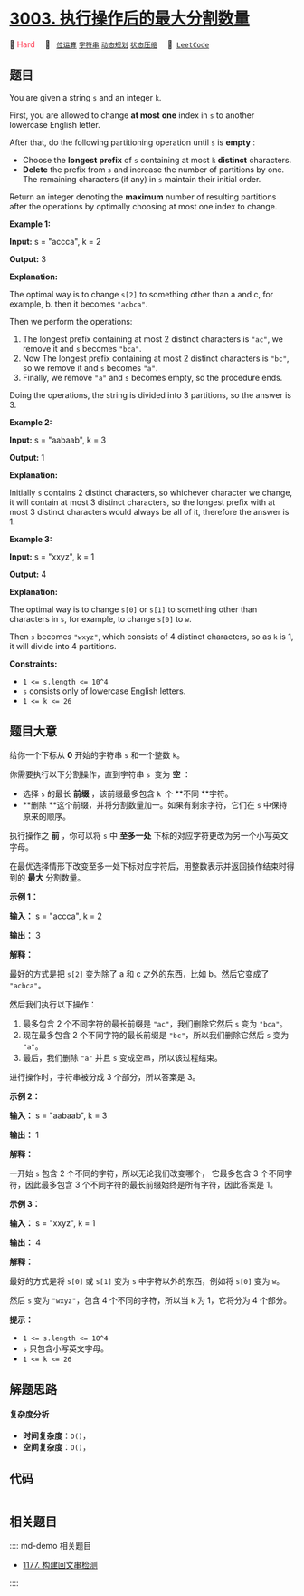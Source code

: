 # [3003. 执行操作后的最大分割数量](https://leetcode.com/problems/maximize-the-number-of-partitions-after-operations)

🔴 <font color=#ff334b>Hard</font>&emsp; 🔖&ensp; [`位运算`](/leetcode/outline/tag/bit-manipulation.md) [`字符串`](/leetcode/outline/tag/string.md) [`动态规划`](/leetcode/outline/tag/dynamic-programming.md) [`状态压缩`](/leetcode/outline/tag/bitmask.md)&emsp; 🔗&ensp;[`LeetCode`](https://leetcode.com/problems/maximize-the-number-of-partitions-after-operations)


## 题目

You are given a string `s` and an integer `k`.

First, you are allowed to change **at most** **one** index in `s` to another
lowercase English letter.

After that, do the following partitioning operation until `s` is **empty** :

  * Choose the **longest** **prefix** of `s` containing at most `k` **distinct** characters.
  * **Delete** the prefix from `s` and increase the number of partitions by one. The remaining characters (if any) in `s` maintain their initial order.

Return an integer denoting the **maximum** number of resulting partitions
after the operations by optimally choosing at most one index to change.



**Example 1:**

**Input:** s = "accca", k = 2

**Output:** 3

**Explanation:**

The optimal way is to change `s[2]` to something other than a and c, for
example, b. then it becomes `"acbca"`.

Then we perform the operations:

  1. The longest prefix containing at most 2 distinct characters is `"ac"`, we remove it and `s` becomes `"bca"`.
  2. Now The longest prefix containing at most 2 distinct characters is `"bc"`, so we remove it and `s` becomes `"a"`.
  3. Finally, we remove `"a"` and `s` becomes empty, so the procedure ends.

Doing the operations, the string is divided into 3 partitions, so the answer
is 3.

**Example 2:**

**Input:** s = "aabaab", k = 3

**Output:** 1

**Explanation:**

Initially `s` contains 2 distinct characters, so whichever character we
change, it will contain at most 3 distinct characters, so the longest prefix
with at most 3 distinct characters would always be all of it, therefore the
answer is 1.

**Example 3:**

**Input:** s = "xxyz", k = 1

**Output:** 4

**Explanation:**

The optimal way is to change `s[0]` or `s[1]` to something other than
characters in `s`, for example, to change `s[0]` to `w`.

Then `s` becomes `"wxyz"`, which consists of 4 distinct characters, so as `k`
is 1, it will divide into 4 partitions.



**Constraints:**

  * `1 <= s.length <= 10^4`
  * `s` consists only of lowercase English letters.
  * `1 <= k <= 26`


## 题目大意

给你一个下标从 **0** 开始的字符串 `s` 和一个整数 `k`。

你需要执行以下分割操作，直到字符串 `s `变为 **空** ：

  * 选择 `s` 的最长 **前缀** ，该前缀最多包含 `k `个 **不同  **字符。
  * **删除  **这个前缀，并将分割数量加一。如果有剩余字符，它们在 `s` 中保持原来的顺序。

执行操作之 **前** ，你可以将 `s` 中 **至多一处** 下标的对应字符更改为另一个小写英文字母。

在最优选择情形下改变至多一处下标对应字符后，用整数表示并返回操作结束时得到的 **最大** 分割数量。



**示例 1：**

**输入：** s = "accca", k = 2

**输出：** 3

**解释：**

最好的方式是把 `s[2]` 变为除了 a 和 c 之外的东西，比如 b。然后它变成了 `"acbca"`。

然后我们执行以下操作：

  1. 最多包含 2 个不同字符的最长前缀是 `"ac"`，我们删除它然后 `s` 变为 `"bca"`。
  2. 现在最多包含 2 个不同字符的最长前缀是 `"bc"`，所以我们删除它然后 `s` 变为 `"a"`。
  3. 最后，我们删除 `"a"` 并且 `s` 变成空串，所以该过程结束。

进行操作时，字符串被分成 3 个部分，所以答案是 3。

**示例 2：**

**输入：** s = "aabaab", k = 3

**输出：** 1

**解释：**

一开始 `s` 包含 2 个不同的字符，所以无论我们改变哪个， 它最多包含 3 个不同字符，因此最多包含 3 个不同字符的最长前缀始终是所有字符，因此答案是
1。

**示例 3：**

**输入：** s = "xxyz", k = 1

**输出：** 4

**解释：**

最好的方式是将 `s[0]` 或 `s[1]` 变为 `s` 中字符以外的东西，例如将 `s[0]` 变为 `w`。

然后 `s` 变为 `"wxyz"`，包含 4 个不同的字符，所以当 `k` 为 1，它将分为 4 个部分。



**提示：**

  * `1 <= s.length <= 10^4`
  * `s` 只包含小写英文字母。
  * `1 <= k <= 26`


## 解题思路

#### 复杂度分析

- **时间复杂度**：`O()`，
- **空间复杂度**：`O()`，

## 代码

```javascript

```

## 相关题目

:::: md-demo 相关题目
- [1177. 构建回文串检测](https://leetcode.com/problems/can-make-palindrome-from-substring)

::::
